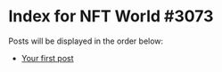 # Index for NFT World #3073
Posts will be displayed in the order below:

- [Your first post](./001-first.md)

